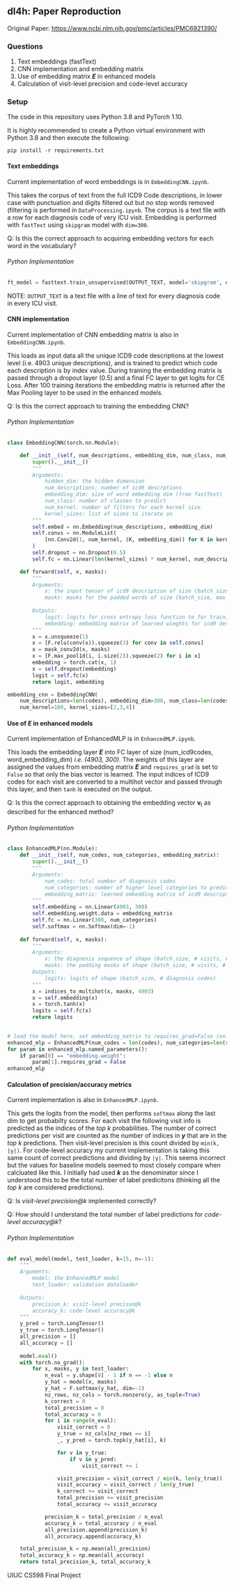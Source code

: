 ## dl4h: Paper Reproduction

Original Paper: https://www.ncbi.nlm.nih.gov/pmc/articles/PMC6921390/

### Questions
1. Text embeddings (fastText)
2. CNN implementation and embedding matrix
3. Use of embedding matrix ***E*** in enhanced models
4. Calculation of visit-level precision and code-level accuracy

### Setup
The code in this repository uses Python 3.8 and PyTorch 1.10.

It is highly recommended to create a Python virtual environment with Python 3.8 and then execute the following:

`pip install -r requirements.txt`

#### Text embeddings
Current implementation of word embeddings is in `EmbeddingCNN.ipynb`.

This takes the corpus of text from the full ICD9 Code descriptions, in lower case with punctuation and digits filtered out but no stop words removed (filtering is performed in `DataProcessing.ipynb`. The corpus is a text file with a row for each diagnosis code of very ICU visit. Embedding is performed with `fastText` using `skipgram` model with `dim=300`. 

Q: Is this the correct approach to acquiring embedding vectors for each word in the vocabulary?

###### *Python Implementation*
```python
ft_model = fasttext.train_unsupervised(OUTPUT_TEXT, model='skipgram', dim=300, minCount=1)
```
NOTE: `OUTPUT_TEXT` is a text file with a line of text for every diagnosis code in every ICU visit.

#### CNN implementation
Current implementation of CNN embedding matrix is also in `EmbeddingCNN.ipynb`.

This loads as input data all the unique ICD9 code descriptions at the lowest level (i.e. 4903 unique descriptions), and is trained to predict which code each description is by index value. During training the embedding matrix is passed through a dropout layer (0.5) and a final FC layer to get logits for CE Loss. After 100 training iterations the embedding matrix is returned after the Max Pooling layer to be used in the enhanced models.

Q: Is this the correct approach to training the embedding CNN?
###### *Python Implementation*
```python
class EmbeddingCNN(torch.nn.Module):

    def __init__(self, num_descriptions, embedding_dim, num_class, num_kernel, kernel_sizes):
        super().__init__()
        """
        Arguments:
            hidden_dim: the hidden dimension
            num_descriptions: number of icd9 descrptions
            embedding_dim: size of word embedding dim (from fastText)
            num_class: number of classes to predict
            num_kernel: number of filters for each kernel size
            kernel_sizes: list of sizes to iterate on
        """
        self.embed = nn.Embedding(num_descriptions, embedding_dim)
        self.convs = nn.ModuleList(
            [nn.Conv2d(1, num_kernel, (K, embedding_dim)) for K in kernel_sizes]
        )
        self.dropout = nn.Dropout(0.5)
        self.fc = nn.Linear(len(kernel_sizes) * num_kernel, num_descriptions)

    def forward(self, x, masks):
        """
        Arguments:
            x: the input tensor of icd9 description of size (batch_size, max_num_words, word_embedding_dim) 
            masks: masks for the padded words of size (batch_size, max_num_words, word_embedding_dim)
        
        Outputs:
            logit: logits for cross entropy loss function to for training iterations
            embedding: embedding matrix of learned wieghts for icd9 descriptions
        """
        x = x.unsqueeze(1)
        x = [F.relu(conv(x)).squeeze(3) for conv in self.convs]
        x = mask_conv2d(x, masks)
        x = [F.max_pool1d(i, i.size(2)).squeeze(2) for i in x]
        embedding = torch.cat(x, 1)
        x = self.dropout(embedding)
        logit = self.fc(x)
        return logit, embedding

embedding_cnn = EmbeddingCNN(
    num_descriptions=len(codes), embedding_dim=300, num_class=len(codes),
    num_kernel=100, kernel_sizes=[2,3,4])
```
#### Use of ***E*** in enhanced models
Current implementation of EnhancedMLP is in `EnhancedMLP.ipynb`.

This loads the embedding layer ***E*** into FC layer of size (num_icd9codes, word_embedding_dim) *i.e. (4903, 300)*. The weights of this layer are assigned the values from embedding matrix ***E*** and `requires_grad` is set to `False` so that only the bias vector is learned. The input indices of ICD9 codes for each visit are converted to a multihot vector and passed through this layer, and then `tanh` is executed on the output.

Q: Is this the correct approach to obtaining the embedding vector **v**<sub>t</sub> as described for the enhanced method?

###### *Python Implementation*
```python
class EnhancedMLP(nn.Module):
    def __init__(self, num_codes, num_categories, embedding_matrix):
        super().__init__()
        """
        Arguments:
            num_codes: total number of diagnosis codes
            num_categories: number of higher level categories to predict
            embedding_matrix: learned embedding matrix of icd9 descriptions
        """
        self.embedding = nn.Linear(4903, 300)
        self.embedding.weight.data = embedding_matrix
        self.fc = nn.Linear(300, num_categories)
        self.softmax = nn.Softmax(dim=-1)
        
    def forward(self, x, masks):
        """
        Arguments:
            x: the diagnosis sequence of shape (batch_size, # visits, # diagnosis codes)
            masks: the padding masks of shape (batch_size, # visits, # diagnosis codes)
        Outputs:
            logits: logits of shape (batch_size, # diagnosis codes)
        """
        x = indices_to_multihot(x, masks, 4903)
        x = self.embedding(x)
        x = torch.tanh(x)
        logits = self.fc(x)
        return logits
    

# load the model here, set embedding_matrix to requires_grad=False (only learn bias vector)
enhanced_mlp = EnhancedMLP(num_codes = len(codes), num_categories=len(sub_categories), embedding_matrix=embedding_matrix)
for param in enhanced_mlp.named_parameters():
    if param[0] == "embedding.weight":
        param[1].requires_grad = False
enhanced_mlp
```
#### Calculation of precision/accuracy metrics
Current implementation is also in `EnhancedMLP.ipynb`.

This gets the logits from the model, then performs `softmax` along the last dim to get probabilty scores. For each visit the following visit info is predicted as the indices of the *top k* probabilities. The number of correct predictions per visit are counted as the number of indices in ***y*** that are in the *top k* predictions. Then visit-level precision is this count divided by `min(k, |y|)`. For code-level accuracy my current implementation is taking this same count of correct predictions and dividing by `|y|`. This seems incorrect but the values for baseline models seemed to most closely compare when calcluated like this. I initially had used ***k*** as the denominator since I understood this to be the total number of label predicitons (thinking all the *top k* are considered predictions).

Q: Is *visit-level precision@k* implemented correctly?

Q: How should I understand the total number of label predictions for *code-level accuracy@k*?

###### *Python Implementation*
```python
def eval_model(model, test_loader, k=15, n=-1):
    """
    Arguments:
        model: the EnhancedMLP model
        test_loader: validation dataloader
        
    Outputs:
        precision_k: visit-level precison@k
        accuracy_k: code-level accuracy@k
    """
    y_pred = torch.LongTensor()
    y_true = torch.LongTensor()
    all_precision = []
    all_accuracy = []
    
    model.eval()
    with torch.no_grad():
        for x, masks, y in test_loader:
            n_eval = y.shape[0] - 1 if n == -1 else n
            y_hat = model(x, masks)
            y_hat = F.softmax(y_hat, dim=-1)
            nz_rows, nz_cols = torch.nonzero(y, as_tuple=True)
            k_correct = 0
            total_precision = 0
            total_accuracy = 0
            for i in range(n_eval):
                visit_correct = 0
                y_true = nz_cols[nz_rows == i]
                _, y_pred = torch.topk(y_hat[i], k)

                for v in y_true:
                    if v in y_pred:
                        visit_correct += 1

                visit_precision = visit_correct / min(k, len(y_true))
                visit_accuracy = visit_correct / len(y_true)
                k_correct += visit_correct
                total_precision += visit_precision
                total_accuracy += visit_accuracy

            precision_k = total_precision / n_eval
            accuracy_k = total_accuracy / n_eval
            all_precision.append(precision_k)
            all_accuracy.append(accuracy_k)

    total_precision_k = np.mean(all_precision)
    total_accuracy_k = np.mean(all_accuracy)
    return total_precision_k, total_accuracy_k
```




UIUC CS598 Final Project
